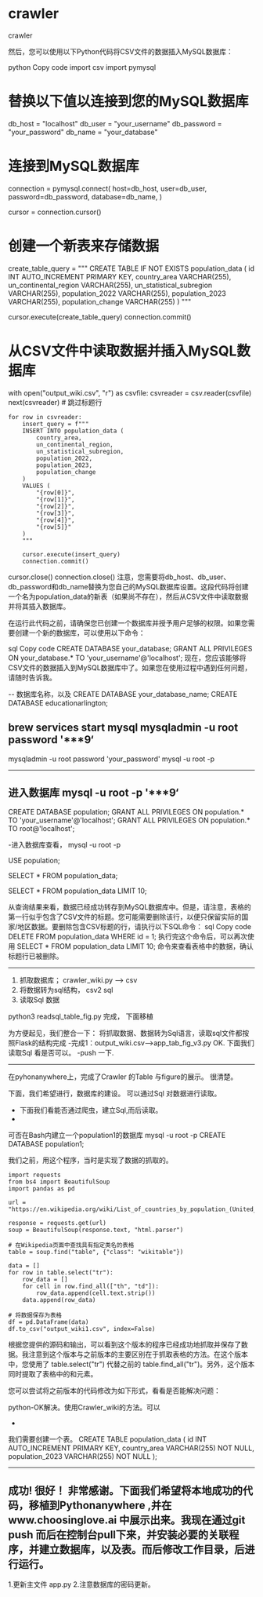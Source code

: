 # crawler
crawler 


然后，您可以使用以下Python代码将CSV文件的数据插入MySQL数据库：

python
Copy code
import csv
import pymysql

# 替换以下值以连接到您的MySQL数据库
db_host = "localhost"
db_user = "your_username"
db_password = "your_password"
db_name = "your_database"

# 连接到MySQL数据库
connection = pymysql.connect(
    host=db_host,
    user=db_user,
    password=db_password,
    database=db_name,
)

cursor = connection.cursor()

# 创建一个新表来存储数据
create_table_query = """
CREATE TABLE IF NOT EXISTS population_data (
    id INT AUTO_INCREMENT PRIMARY KEY,
    country_area VARCHAR(255),
    un_continental_region VARCHAR(255),
    un_statistical_subregion VARCHAR(255),
    population_2022 VARCHAR(255),
    population_2023 VARCHAR(255),
    population_change VARCHAR(255)
)
"""

cursor.execute(create_table_query)
connection.commit()

# 从CSV文件中读取数据并插入MySQL数据库
with open("output_wiki.csv", "r") as csvfile:
    csvreader = csv.reader(csvfile)
    next(csvreader)  # 跳过标题行

    for row in csvreader:
        insert_query = f"""
        INSERT INTO population_data (
            country_area,
            un_continental_region,
            un_statistical_subregion,
            population_2022,
            population_2023,
            population_change
        )
        VALUES (
            "{row[0]}",
            "{row[1]}",
            "{row[2]}",
            "{row[3]}",
            "{row[4]}",
            "{row[5]}"
        )
        """

        cursor.execute(insert_query)
        connection.commit()

cursor.close()
connection.close()
注意，您需要将db_host、db_user、db_password和db_name替换为您自己的MySQL数据库设置。这段代码将创建一个名为population_data的新表（如果尚不存在），然后从CSV文件中读取数据并将其插入数据库。

在运行此代码之前，请确保您已创建一个数据库并授予用户足够的权限。如果您需要创建一个新的数据库，可以使用以下命令：

sql
Copy code
CREATE DATABASE your_database;
GRANT ALL PRIVILEGES ON your_database.* TO 'your_username'@'localhost';
现在，您应该能够将CSV文件的数据插入到MySQL数据库中了。如果您在使用过程中遇到任何问题，请随时告诉我。

--
数据库名称，以及
CREATE DATABASE your_database_name;
CREATE DATABASE educationarlington;

brew services start mysql
mysqladmin -u root password '***9‘
-
mysqladmin -u root password 'your_password'
mysql -u root -p

---

进入数据库
mysql -u root -p '***9‘
-

CREATE DATABASE population;
GRANT ALL PRIVILEGES ON population.* TO 'your_username'@'localhost';
GRANT ALL PRIVILEGES ON population.* TO root@'localhost';

-进入数据库查看，
mysql -u root -p

USE population;

SELECT * FROM population_data;

SELECT * FROM population_data LIMIT 10;

从查询结果来看，数据已经成功转存到MySQL数据库中。但是，请注意，表格的第一行似乎包含了CSV文件的标题。您可能需要删除该行，以便只保留实际的国家/地区数据。要删除包含CSV标题的行，请执行以下SQL命令：
sql
Copy code
DELETE FROM population_data WHERE id = 1;
执行完这个命令后，可以再次使用 SELECT * FROM population_data LIMIT 10; 命令来查看表格中的数据，确认标题行已被删除。


-----
1. 抓取数据库； crawler_wiki.py   --> csv
2. 将数据转为sql结构，   csv2 sql
3. 读取Sql 数据

python3 readsql_table_fig.py 
完成，
下面移植

为方便起见，我们整合一下：
将抓取数据、数据转为Sql语言，读取sql文件都按照Flask的结构完成
-完成1：output_wiki.csv-->app_tab_fig_v3.py  OK.
下面我们读取Sql 看是否可以。
-push 一下. 


-----
在pyhonanywhere上，完成了Crawler 的Table 与figure的展示。 很清楚。

下面，我们希望进行，数据库的建设。
可以通过Sql 对数据进行读取。
- 下面我们看能否通过爬虫，建立Sql,而后读取。
-


可否在Bash内建立一个population1的数据库
mysql -u root -p
CREATE DATABASE population1;

我们之前，用这个程序，当时是实现了数据的抓取的。

```
import requests
from bs4 import BeautifulSoup
import pandas as pd

url = "https://en.wikipedia.org/wiki/List_of_countries_by_population_(United_Nations)"

response = requests.get(url)
soup = BeautifulSoup(response.text, "html.parser")

# 在Wikipedia页面中查找具有指定类名的表格
table = soup.find("table", {"class": "wikitable"})

data = []
for row in table.select("tr"):
    row_data = []
    for cell in row.find_all(["th", "td"]):
        row_data.append(cell.text.strip())
    data.append(row_data)

# 将数据保存为表格
df = pd.DataFrame(data)
df.to_csv("output_wiki1.csv", index=False)
```

根据您提供的源码和输出，可以看到这个版本的程序已经成功地抓取并保存了数据。我注意到这个版本与之前版本的主要区别在于抓取表格的方法。在这个版本中，您使用了 table.select("tr") 代替之前的 table.find_all("tr")。另外，这个版本同时提取了表格中的<th>和<td>元素。

您可以尝试将之前版本的代码修改为如下形式，看看是否能解决问题：

python-OK解决。使用Crawler_wiki的方法。可以

-
我们需要创建一个表。
CREATE TABLE population_data (
    id INT AUTO_INCREMENT PRIMARY KEY,
    country_area VARCHAR(255) NOT NULL,
    population_2023 VARCHAR(255) NOT NULL
);

---
成功! 很好！ 非常感谢。下面我们希望将本地成功的代码，移植到Pythonanywhere ,并在www.choosinglove.ai 中展示出来。我现在通过git push 而后在控制台pull下来，并安装必要的关联程序，并建立数据库，以及表。而后修改工作目录，后进行运行。
---

1.更新主文件  app.py
2.注意数据库的密码更新。

